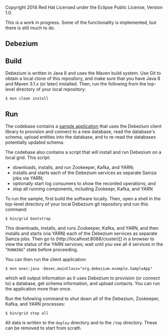 Copyright 2014 Red Hat
Licensed under the Eclipse Public License, Version 1.0.

This is a work in progress. Some of the functionality is implemented, but there is still much to do. 

## Debezium



## Build

Debezium is written in Java 8 and uses the Maven build system. Use Git to obtain a local clone of this repository, and make sure that you have Java 8 and Maven 3.1.x (or later) installed. Then, run the following from the top-level directory of your local repository:

    $ mvn clean install


## Run

The codebase contains a [sample application](blob/master/debezium-example-app/src/main/java/org/debezium/example/SampleApp.java) that uses the Debezium client library to provision and connect to a new database, read the database's schema, upload entities into the database, and to re-read the databases potentially updated schema.

The codebase also contains a script that will install and run Debezium on a local grid. This script:
* downloads, installs, and run Zookeeper, Kafka, and YARN;
* installs and starts each of the Debezium services as separate Samza jobs via YARN;
* optionally start log consumers to show the recorded operations; and
* stop all running components, including Zookeepr, Kafka, and YARN

To run the sample, first build the software locally. Then, open a shell in the top-level directory of your local Debezium git repository and run this command:

    $ bin/grid bootstrap

This downloads, installs, and runs Zookeeper, Kafka, and YARN, and then installs and starts (via YARN) each of the Debezium services as separate Samza jobs. Then go to (http://localhost:8088/cluster)[] in a browser to view the status of the YARN services; wait until you see all 4 services in the "`RUNNING`" state before proceeding.

You can then run the client application:

    $ mvn exec:java -Dexec.mainClass="org.debezium.example.SampleApp"

which will output information as it uses Debezium to provision (or connect to) a database, get schema information, and upload contacts. You can run the application more than once.

Run the following command to shut down all of the Debezium, Zookeeper, Kafka, and YARN processes:

    $ bin/grid stop all

All data is written to the `deploy` directory and to the `/tmp` directory. These can be removed to start from scrath.